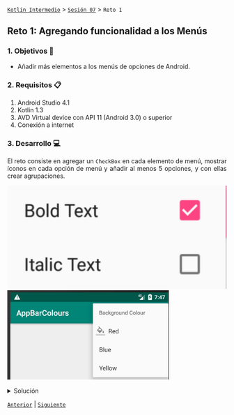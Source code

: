 
[`Kotlin Intermedio`](../../Readme.md) > [`Sesión 07`](../Readme.md) > `Reto 1`


## Reto 1: Agregando funcionalidad a los Menús

<div style="text-align: justify;">

### 1. Objetivos :dart:

- Añadir más elementos a los menús de opciones de Android.

### 2. Requisitos :clipboard:

1. Android Studio 4.1
2. Kotlin 1.3
3. AVD Virtual device con API 11 (Android 3.0) o superior
4. Conexión a internet

### 3. Desarrollo :computer:

El reto consiste en agregar un `CheckBox` en cada elemento de menú, mostrar íconos en cada opción de menú y añadir al menos 5 opciones, y con ellas crear agrupaciones.

![Elemento de Menu](./images/1.png)
![Elemento de Menu](./images/2.png)


<details><summary>Solución</summary>

Se puede ver la solución en el siguiente [enlace](./option_menu/MenusApp)
</details>


[`Anterior`](../Ejemplo-01/Readme.md) | [`Siguiente`](../Ejemplo-02/Readme.md)




</div>
